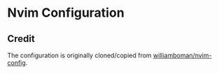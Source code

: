 # Nvim Configuration





## Credit

The configuration is originally cloned/copied from [williamboman/nvim-config](https://github.com/williamboman/nvim-config).

